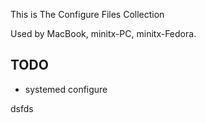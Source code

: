 This is The Configure Files Collection


Used by MacBook, minitx-PC, minitx-Fedora.

## TODO
* systemed configure

dsfds
